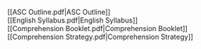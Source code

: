 [[ASC Outline.pdf|ASC Outline]]<br>
[[English Syllabus.pdf|English Syllabus]]<br>
[[Comprehension Booklet.pdf|Comprehension Booklet]]<br>
[[Comprehension Strategy.pdf|Comprehension Strategy]]<br>